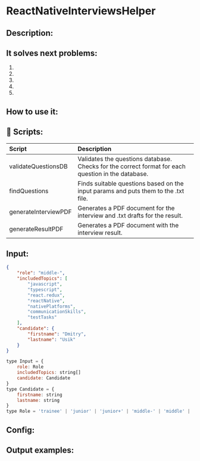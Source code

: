 # ReactNativeInterviewsHelper

## Description:

## It solves next problems:
1) 
2)
3)
4)
5)

## How to use it:

## :hammer: Scripts:
| Script | Description |
| :--- | :--- |
| validateQuestionsDB | Validates the questions database. Checks for the correct format for each question in the database. |
| findQuestions | Finds suitable questions based on the input params and puts them to the .txt file. |
| generateInterviewPDF | Generates a PDF document for the interview and .txt drafts for the result. | 
| generateResultPDF | Generates a PDF document with the interview result. |

## Input:
```json
{
    "role": "middle-",
    "includedTopics": [
        "javascript",
        "typescript",
        "react.redux",
        "reactNative",
        "nativePlatforms",
        "communicationSkills",
        "testTasks"
    ],
    "candidate": {
        "firstname": "Dmitry",
        "lastname": "Usik"
    }
}
```
```javascript
type Input = {
    role: Role
    includedTopics: string[]
    candidate: Candidate
}
type Candidate = {
    firstname: string
    lastname: string
}
type Role = 'trainee' | 'junior' | 'junior+' | 'middle-' | 'middle' | 'middle+' | 'senior'
```

## Config:

## Output examples:
